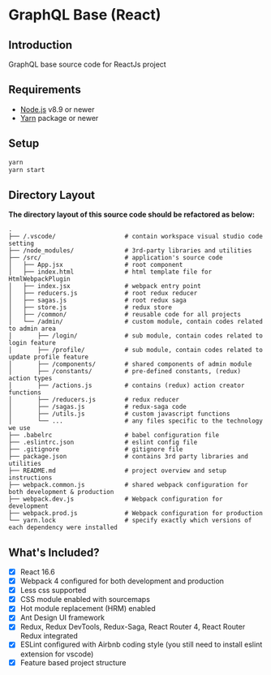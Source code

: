 # GraphQL Base (React)

## Introduction

GraphQL base source code for ReactJs project

## Requirements

- [Node.js](https://nodejs.org/) v8.9 or newer
- [Yarn](https://yarnpkg.com/) package or newer

## Setup

``` bash
yarn
yarn start
```

## Directory Layout

**The directory layout of this source code should be refactored as below:**

```
.
├── /.vscode/                   # contain workspace visual studio code setting
├── /node_modules/              # 3rd-party libraries and utilities
├── /src/                       # application's source code
│   ├── App.jsx                 # root component
│   ├── index.html              # html template file for HtmlWebpackPlugin
│   ├── index.jsx               # webpack entry point
│   ├── reducers.js             # root redux reducer
│   ├── sagas.js                # root redux saga
│   ├── store.js                # redux store
│   ├── /common/                # reusable code for all projects
│   └── /admin/                 # custom module, contain codes related to admin area
│       ├── /login/             # sub module, contain codes related to login feature
│       ├── /profile/           # sub module, contain codes related to update profile feature
│       ├── /components/        # shared components of admin module
│       ├── /constants/         # pre-defined constants, (redux) action types
│       ├── /actions.js         # contains (redux) action creator functions
│       ├── /reducers.js        # redux reducer
│       ├── /sagas.js           # redux-saga code
│       ├── /utils.js           # custom javascript functions
│       └── ...                 # any files specific to the technology we use
├── .babelrc                    # babel configuration file
├── .eslintrc.json              # eslint config file
├── .gitignore                  # gitignore file
├── package.json                # contains 3rd party libraries and utilities
├── README.md                   # project overview and setup instructions
├── webpack.common.js           # shared webpack configuration for both development & production
├── webpack.dev.js              # Webpack configuration for development
├── webpack.prod.js             # Webpack configuration for production
└── yarn.lock                   # specify exactly which versions of each dependency were installed
```

## What's Included?

- [x] React 16.6
- [x] Webpack 4 configured for both development and production
- [x] Less css supported
- [x] CSS module enabled with sourcemaps
- [x] Hot module replacement (HRM) enabled
- [x] Ant Design UI framework
- [x] Redux, Redux DevTools, Redux-Saga, React Router 4, React Router Redux integrated
- [x] ESLint configured with Airbnb coding style (you still need to install eslint extension for vscode)
- [x] Feature based project structure